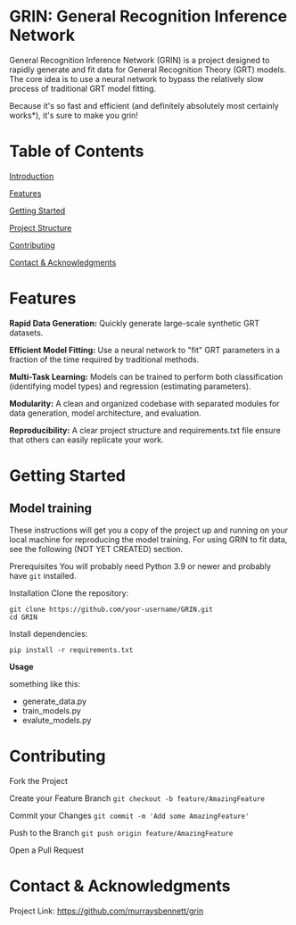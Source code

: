 # GRIN: General Recognition Inference Network

General Recognition Inference Network (GRIN) is a project designed to rapidly generate and fit data for General Recognition Theory (GRT) models.
The core idea is to use a neural network to bypass the relatively slow process of traditional GRT model fitting.

Because it's so fast and efficient (and definitely absolutely most certainly works\*), it's sure to make you grin!

# Table of Contents

[Introduction](#grin-general-recognition-inference-network)

[Features](#features)

[Getting Started](#getting-started)

[Project Structure](#project-structurej)

[Contributing](#contributing)

[Contact & Acknowledgments](#contact--acknowledgments)

# Features

**Rapid Data Generation:** Quickly generate large-scale synthetic GRT datasets.

**Efficient Model Fitting:** Use a neural network to "fit" GRT parameters in a fraction of the time required by traditional methods.

**Multi-Task Learning:** Models can be trained to perform both classification (identifying model types) and regression (estimating parameters).

**Modularity:** A clean and organized codebase with separated modules for data generation, model architecture, and evaluation.

**Reproducibility:** A clear project structure and requirements.txt file ensure that others can easily replicate your work.

# Getting Started

## Model training

These instructions will get you a copy of the project up and running on your local machine for reproducing the model training. For using GRIN to fit data, see the following (NOT YET CREATED) section.

Prerequisites
You will probably need Python 3.9 or newer and probably have `git` installed.

Installation
Clone the repository:

```
git clone https://github.com/your-username/GRIN.git
cd GRIN
```

Install dependencies:

```
pip install -r requirements.txt
```

**Usage**

something like this:

- generate_data.py
- train_models.py
- evalute_models.py

# Contributing

Fork the Project

Create your Feature Branch
`git checkout -b feature/AmazingFeature`

Commit your Changes `git commit -m 'Add some AmazingFeature'`

Push to the Branch `git push origin feature/AmazingFeature`

Open a Pull Request

# Contact & Acknowledgments

Project Link: https://github.com/murraysbennett/grin
